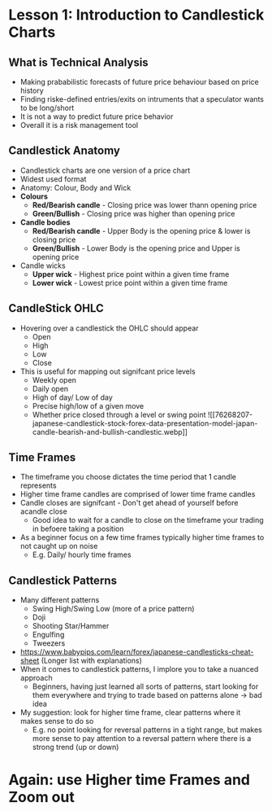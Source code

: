 <h1>Lesson 1: Introduction to Candlestick Charts</h1>

## What is Technical Analysis
- Making prababilistic forecasts of future price behaviour based on price history
- Finding riske-defined entries/exits on intruments that a speculator wants to be long/short
- It is not a way to predict future price behavior 
- Overall it is a risk management tool


## Candlestick Anatomy
- Candlestick charts are one version of a price chart
- Widest used format 
- Anatomy: Colour, Body and Wick
- **Colours**
	- **Red/Bearish candle** - Closing price was lower thann opening price
	- **Green/Bullish** - Closing price was higher than opening price
- **Candle bodies**
	- **Red/Bearish candle** - Upper Body is the opening price & lower is closing price
	- **Green/Bullish** - Lower Body is the opening price and Upper is opening price
- Candle wicks
	- **Upper wick** - Highest price point within a given time frame
	- **Lower wick** - Lowest price point within a given time frame


## CandleStick OHLC
- Hovering over a candlestick the OHLC should appear 
	- Open 
	- High
	- Low
	- Close
- This is useful for mapping out signifcant price levels
	- Weekly open
	- Daily open
	- High of day/ Low of day
	- Precise high/low of a given move
	- Whether price closed through a level or swing point
![[76268207-japanese-candlestick-stock-forex-data-presentation-model-japan-candle-bearish-and-bullish-candlestic.webp]]

## Time Frames
- The timeframe you choose dictates the time period that 1 candle represents 
- Higher time frame candles are comprised of lower time frame candles
- Candle closes are signifcant - Don't get ahead of yourself before  acandle close
	- Good idea to wait for a candle to close on the timeframe your trading in befoere taking a position
- As a beginner focus on a few time frames typically higher time frames to not caught up on noise 
	- E.g. Daily/ hourly time frames


## Candlestick Patterns
- Many different patterns
	-   Swing High/Swing Low (more of a price pattern)
	-   Doji
	-   Shooting Star/Hammer
	-   Engulfing
	-   Tweezers
- https://www.babypips.com/learn/forex/japanese-candlesticks-cheat-sheet (Longer list with explanations)
-   When it comes to candlestick patterns, I implore you to take a nuanced approach
	-   Beginners, having just learned all sorts of patterns, start looking for them everywhere and trying to trade based on patterns alone → bad idea 
-   My suggestion: look for higher time frame, clear patterns where it makes sense to do so
	-   E.g. no point looking for reversal patterns in a tight range, but makes more sense to pay attention to a reversal pattern where there is a strong trend (up or down)
    



# Again:  use Higher time Frames and Zoom out

